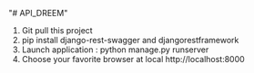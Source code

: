 "# API_DREEM" 

1) Git pull this project
2) pip install django-rest-swagger and djangorestframework
3) Launch application : python manage.py runserver
4) Choose your favorite browser at local http://localhost:8000
